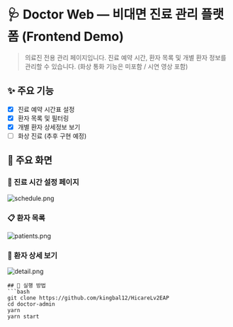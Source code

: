 # 🩺 Doctor Web — 비대면 진료 관리 플랫폼 (Frontend Demo)

> 의료진 전용 관리 페이지입니다. 진료 예약 시간, 환자 목록 및 개별 환자 정보를 관리할 수 있습니다.
> (화상 통화 기능은 미포함 / 시연 영상 포함)

## ✨ 주요 기능
- [x] 진료 예약 시간표 설정
- [x] 환자 목록 및 필터링
- [x] 개별 환자 상세정보 보기
- [ ] 화상 진료 (추후 구현 예정)

## 📸 주요 화면

### 📅 진료 시간 설정 페이지
![schedule.png](https://github.com/user-attachments/assets/77845f6d-d23d-42da-85f3-7e656a47ed0a)

### 📋 환자 목록
![patients.png](https://github.com/user-attachments/assets/daa1df24-9c35-4469-92d2-8cc0e56e029c)

### 👤 환자 상세 보기
![detail.png](./screenshots/detail.png)

```plaintext
## 🚀 실행 방법
```bash
git clone https://github.com/kingbal12/HicareLv2EAP
cd doctor-admin
yarn
yarn start
